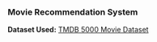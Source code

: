 ### Movie Recommendation System


**Dataset Used:** [TMDB 5000 Movie Dataset](https://www.kaggle.com/datasets/tmdb/tmdb-movie-metadata)